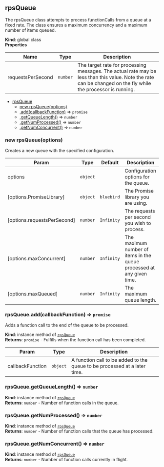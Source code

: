 <a name="rpsQueue"></a>

## rpsQueue
The rpsQueue class attempts to process functionCalls from a queue at a fixed rate. The class ensures a maximum concurrency and a maximum number of items queued.

**Kind**: global class  
**Properties**

| Name | Type | Description |
| --- | --- | --- |
| requestsPerSecond | <code>number</code> | The target rate for processing messages. The actual rate may be less than this value. Note the rate can be changed on the fly while the processor is running. |


* [rpsQueue](#rpsQueue)
    * [new rpsQueue(options)](#new_rpsQueue_new)
    * [.add(callbackFunction)](#rpsQueue+add) ⇒ <code>promise</code>
    * [.getQueueLength()](#rpsQueue+getQueueLength) ⇒ <code>number</code>
    * [.getNumProcessed()](#rpsQueue+getNumProcessed) ⇒ <code>number</code>
    * [.getNumConcurrent()](#rpsQueue+getNumConcurrent) ⇒ <code>number</code>

<a name="new_rpsQueue_new"></a>

### new rpsQueue(options)
Creates a new queue with the specified configuration.


| Param | Type | Default | Description |
| --- | --- | --- | --- |
| options | <code>object</code> |  | Configuration options for the queue. |
| [options.PromiseLibrary] | <code>object</code> | <code>bluebird</code> | The Promise library you are using. |
| [options.requestsPerSecond] | <code>number</code> | <code>Infinity</code> | The requests per second you wish to process. |
| [options.maxConcurrent] | <code>number</code> | <code>Infinity</code> | The maximum number of items in the queue processed at any given time. |
| [options.maxQueued] | <code>number</code> | <code>Infinity</code> | The maximum queue length. |

<a name="rpsQueue+add"></a>

### rpsQueue.add(callbackFunction) ⇒ <code>promise</code>
Adds a function call to the end of the queue to be processed.

**Kind**: instance method of [<code>rpsQueue</code>](#rpsQueue)  
**Returns**: <code>promise</code> - Fulfills when the function call has been completed.  

| Param | Type | Description |
| --- | --- | --- |
| callbackFunction | <code>object</code> | A function call to be added to the queue to be processed at a later time. |

<a name="rpsQueue+getQueueLength"></a>

### rpsQueue.getQueueLength() ⇒ <code>number</code>
**Kind**: instance method of [<code>rpsQueue</code>](#rpsQueue)  
**Returns**: <code>number</code> - Number of function calls in the queue.  
<a name="rpsQueue+getNumProcessed"></a>

### rpsQueue.getNumProcessed() ⇒ <code>number</code>
**Kind**: instance method of [<code>rpsQueue</code>](#rpsQueue)  
**Returns**: <code>number</code> - Number of function calls that the queue has processed.  
<a name="rpsQueue+getNumConcurrent"></a>

### rpsQueue.getNumConcurrent() ⇒ <code>number</code>
**Kind**: instance method of [<code>rpsQueue</code>](#rpsQueue)  
**Returns**: <code>number</code> - Number of function calls currently in flight.  

